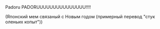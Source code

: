 Padoru PADORUUUUUUUUUUUUUUU!!!!

(Японский мем связаный с Новым годом (примерный перевод "стук оленьих копыт"))